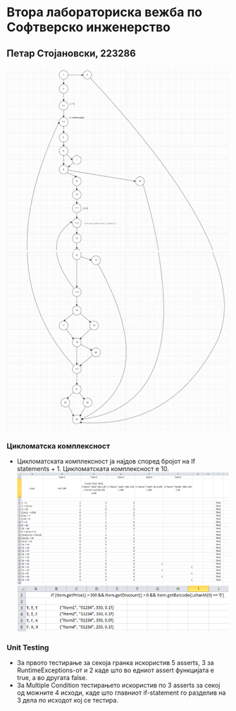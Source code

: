 # Втора лабораториска вежба по Софтверско инженерство
## Петар Стојановски, 223286
![Control Flow Graph](https://github.com/5ar100/SI_2024_lab2_223286/blob/master/CFG1.png)
![](https://github.com/5ar100/SI_2024_lab2_223286/blob/master/CFG2.png)
### Цикломатска комплексност
- Цикломатската комплексност ја најдов според бројот на If statements + 1. Цикломатската комплексност е 10.
![Every Branch](https://github.com/5ar100/SI_2024_lab2_223286/blob/master/EveryBranch.png)
![Multiple Condition](https://github.com/5ar100/SI_2024_lab2_223286/blob/master/Multiple%20Condition.png)
### Unit Testing
- За првото тестирање за секоја гранка искористив 5 asserts, 3 за RuntimeExceptions-от и 2 каде што во едниот assert функцијата е true, а во другата false.
- За Multiple Condition тестирањето искористив по 3 asserts за секој од можните 4 исходи, каде што главниот if-statement го разделив на 3 дела по исходот кој се тестира. 
